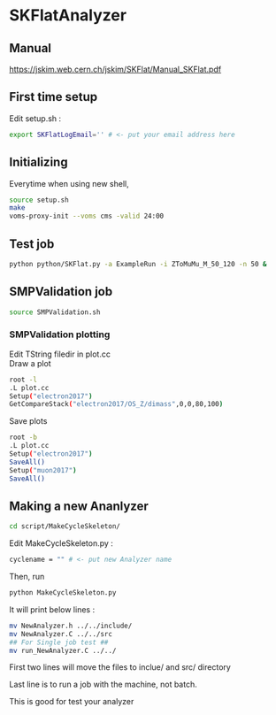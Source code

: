 # SKFlatAnalyzer

## Manual

https://jskim.web.cern.ch/jskim/SKFlat/Manual_SKFlat.pdf

## First time setup

Edit setup.sh :
```bash
export SKFlatLogEmail='' # <- put your email address here
```

## Initializing
Everytime when using new shell,
```bash
source setup.sh
make
voms-proxy-init --voms cms -valid 24:00
```

## Test job
```bash
python python/SKFlat.py -a ExampleRun -i ZToMuMu_M_50_120 -n 50 &
```

## SMPValidation job
```bash
source SMPValidation.sh
```

### SMPValidation plotting
Edit TString filedir in plot.cc  
Draw a plot
```bash
root -l
.L plot.cc
Setup("electron2017")
GetCompareStack("electron2017/OS_Z/dimass",0,0,80,100)
```
Save plots
```bash
root -b
.L plot.cc
Setup("electron2017")
SaveAll()
Setup("muon2017")
SaveAll()
```

## Making a new Ananlyzer
```bash
cd script/MakeCycleSkeleton/
```
Edit MakeCycleSkeleton.py :
```bash
cyclename = "" # <- put new Analyzer name
```
Then, run
```bash
python MakeCycleSkeleton.py
```
It will print below lines :
```bash
mv NewAnalyzer.h ../../include/
mv NewAnalyzer.C ../../src
## For Single job test ##
mv run_NewAnalyzer.C ../../
```
First two lines will move the files to inclue/ and src/ directory

Last line is to run a job with the machine, not batch.

This is good for test your analyzer
